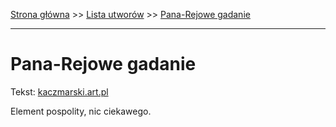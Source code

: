 [Strona główna](../index.md) >> [Lista utworów](../list.md) >> [Pana-Rejowe gadanie](402.md)

---

# Pana-Rejowe gadanie

Tekst: [kaczmarski.art.pl](https://www.kaczmarski.art.pl/tworczosc/wiersze/pana-rejowe-gadanie/)

Element pospolity, nic ciekawego.